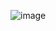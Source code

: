 ![image](https://github.com/Fznaf/MobileProgrammingMidterm/assets/89885429/eb0e614b-ffae-409c-a789-ac9f6e80978b)
